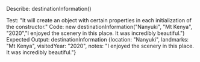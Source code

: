 Describe: destinationInformation()

Test: "It will create an object with certain properties in each initialization of the constructor."
Code: new destinationInformation("Nanyuki", "Mt Kenya", "2020","I enjoyed the scenery in this place. It was incredibly beautiful.")
Expected Output: destinationInformation {location: "Nanyuki", landmarks: "Mt Kenya", visitedYear: "2020", notes: "I enjoyed the scenery in this place. It was incredibly beautiful."}